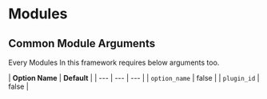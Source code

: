 # Modules

## Common Module Arguments

Every Modules In this framework requires below arguments too.

| **Option Name** | **Default** |
| --- | --- | --- |
| `option_name` | false |
| `plugin_id` | false |

